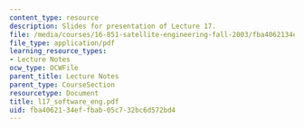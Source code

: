 ```yaml
---
content_type: resource
description: Slides for presentation of Lecture 17.
file: /media/courses/16-851-satellite-engineering-fall-2003/fba4062134effbab05c732bc6d572bd4_l17_software_eng.pdf
file_type: application/pdf
learning_resource_types:
- Lecture Notes
ocw_type: OCWFile
parent_title: Lecture Notes
parent_type: CourseSection
resourcetype: Document
title: l17_software_eng.pdf
uid: fba40621-34ef-fbab-05c7-32bc6d572bd4
---
```

